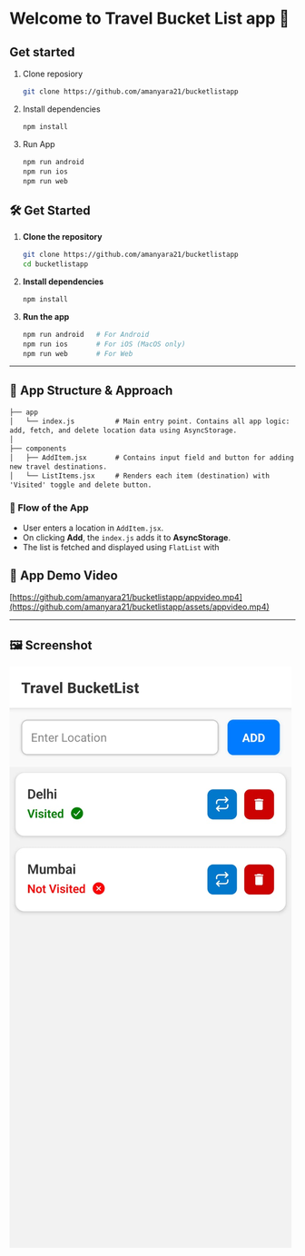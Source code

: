 # Welcome to Travel Bucket List app 👋


## Get started
1. Clone reposiory 

   ```bash
   git clone https://github.com/amanyara21/bucketlistapp
   ```

2. Install dependencies

   ```bash
   npm install
   ```
3. Run App

   ```bash
   npm run android
   npm run ios
   npm run web
   ```


## 🛠️ Get Started

1. **Clone the repository**

   ```bash
   git clone https://github.com/amanyara21/bucketlistapp
   cd bucketlistapp
   ```

2. **Install dependencies**

   ```bash
   npm install
   ```

3. **Run the app**

   ```bash
   npm run android   # For Android
   npm run ios       # For iOS (MacOS only)
   npm run web       # For Web
   ```

---

## 🧱 App Structure & Approach

```
├── app
│   └── index.js          # Main entry point. Contains all app logic: add, fetch, and delete location data using AsyncStorage.
│
├── components
│   ├── AddItem.jsx       # Contains input field and button for adding new travel destinations.
│   └── ListItems.jsx     # Renders each item (destination) with 'Visited' toggle and delete button.
```

### 🔁 Flow of the App

* User enters a location in `AddItem.jsx`.
* On clicking **Add**, the `index.js` adds it to **AsyncStorage**.
* The list is fetched and displayed using `FlatList` with

## 🎥 App Demo Video

[https://github.com/amanyara21/bucketlistapp/appvideo.mp4](https://github.com/amanyara21/bucketlistapp/assets/appvideo.mp4)

---

## 🖼️ Screenshot

![Travel Bucket List Screenshot](./appss.jpg)


